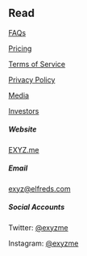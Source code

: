 ## Read

[FAQs](https://exyz.elfreds.com/faqs)

[Pricing](https://exyz.elfreds.com/pricing)

[Terms of Service](https://exyz.elfreds.com/terms)

[Privacy Policy](https://exyz.elfreds.com/privacy)

[Media](https://exyz.elfreds.com/media)

[Investors](https://exyz.elfreds.com/investors)

##### Website

[EXYZ.me](https://exyz.me)

##### Email

[exyz@elfreds.com](mailto:exyz@elfreds.com)

##### Social Accounts

Twitter: [@exyzme](https://twitter.com/exyzme)

Instagram: [@exyzme](https://instagram.com/exyzme)
